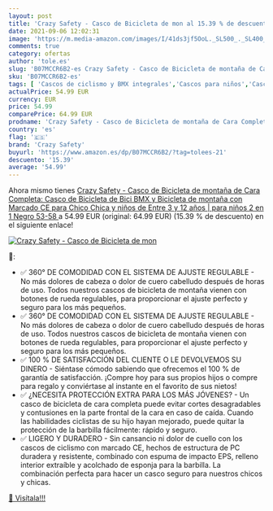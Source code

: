 ```yaml
---
layout: post
title: 'Crazy Safety - Casco de Bicicleta de mon al 15.39 % de descuento'
date: 2021-09-06 12:02:31
image: 'https://m.media-amazon.com/images/I/41ds3jf5OoL._SL500_._SL400_.jpg'
comments: true
category: ofertas
author: 'tole.es'
slug: 'B07MCCR6B2-es Crazy Safety - Casco de Bicicleta de montaña de Cara...'
sku: 'B07MCCR6B2-es'
tags: [ 'Cascos de ciclismo y BMX integrales','Cascos para niños','Cascos y accesorios de ciclismo','Ciclismo','Deportes y aire libre','Ropa y equipo para deportes','bicicleta','crazy safety', ]
actualPrice: 54.99 EUR
currency: EUR
price: 54.99
comparePrice: 64.99 EUR
prodname: 'Crazy Safety - Casco de Bicicleta de montaña de Cara Completa: Casco de Bicicleta de Bici BMX y Bicicleta de montaña con Marcado CE para Chico  Chica y niños de Entre 3 y 12 años | para niños 2 en 1  Negro  53-58 '
country: 'es'
flag: '🇪🇸'
brand: 'Crazy Safety'
buyurl: 'https://www.amazon.es/dp/B07MCCR6B2/?tag=tolees-21'
descuento: '15.39'
average: '54.99'
---
```


Ahora mismo tienes [Crazy Safety - Casco de Bicicleta de montaña de Cara Completa: Casco de Bicicleta de Bici BMX y Bicicleta de montaña con Marcado CE para Chico  Chica y niños de Entre 3 y 12 años | para niños 2 en 1  Negro  53-58 ](https://www.amazon.es/dp/B07MCCR6B2/?tag=tolees-21) a 54.99 EUR (original: 64.99 EUR) (15.39 %  de descuento) en el siguiente enlace!

[![Crazy Safety - Casco de Bicicleta de mon](https://m.media-amazon.com/images/I/41ds3jf5OoL._SL500_._SL400_.jpg)](https://www.amazon.es/dp/B07MCCR6B2/?tag=tolees-21)

🔎:

- ✅ 360° DE COMODIDAD CON EL SISTEMA DE AJUSTE REGULABLE - No más dolores de cabeza o dolor de cuero cabelludo después de horas de uso. Todos nuestros cascos de bicicleta de montaña vienen con botones de rueda regulables, para proporcionar el ajuste perfecto y seguro para los más pequeños.
- ✅ 360° DE COMODIDAD CON EL SISTEMA DE AJUSTE REGULABLE - No más dolores de cabeza o dolor de cuero cabelludo después de horas de uso. Todos nuestros cascos de bicicleta de montaña vienen con botones de rueda regulables, para proporcionar el ajuste perfecto y seguro para los más pequeños.
- ✅ 100 % DE SATISFACCIÓN DEL CLIENTE O LE DEVOLVEMOS SU DINERO - Siéntase cómodo sabiendo que ofrecemos el 100 % de garantía de satisfacción. ¡Compre hoy para sus propios hijos o compre para regalo y conviértase al instante en el favorito de sus nietos!
- ✅ ¿NECESITA PROTECCIÓN EXTRA PARA LOS MÁS JÓVENES? - Un casco de bicicleta de cara completa puede evitar cortes desagradables y contusiones en la parte frontal de la cara en caso de caída. Cuando las habilidades ciclistas de su hijo hayan mejorado, puede quitar la protección de la barbilla fácilmente: rápido y seguro.
- ✅ LIGERO Y DURADERO - Sin cansancio ni dolor de cuello con los cascos de ciclismo con marcado CE, hechos de estructura de PC duradera y resistente, combinado con espuma de impacto EPS, relleno interior extraíble y acolchado de esponja para la barbilla. La combinación perfecta para hacer un casco seguro para nuestros chicos y chicas.

[🛒 Visítala!!!](https://www.amazon.es/dp/B07MCCR6B2/?tag=tolees-21)
